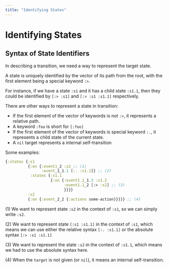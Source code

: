 ```yaml
---
title: "Identifying States"
---
```


# Identifying States

## Syntax of State Identifiers

In describing a transition, we need a way to represent the target state.

A state is uniquely identified by the vector of its path from the
root, with the first element being a special keyword `:>`.

For instance, if we have a state `:s1` and it has a child state
`:s1.1`, then they could be identified by `[:> :s1]` and `[:> :s1
:s1.1]` respectively.

There are other ways to represent a state in transition:
* If the first element of the vector of keywords is not `:>`, it represents a relative path.
* A keyword `:foo` is short for `[:foo]`
* If the first element of the vector of keywords is special keyword
  `:.`, it represents a child state of the current state.
* A `nil` target represents a internal self-transition

Some examples:

```clojure
{:states {:s1
          {:on {:event1_2 :s2 ;; (1)
                :event_1_1.1 [:. :s1.1]} ;; (2)
           :states {:s1.1
                    {:on {:event1.1_1.2 :s1.2
                          :event1.1_2 [:> :s2] ;; (3)
                          }}}}
          :s2
          {:on {:event_2_2 {:actions some-action}}}}} ;; (4)

```

(1) We want to represent state `:s2` in the context of `:s1`, so we
can simply write `:s2`.

(2) We want to represent state `[:s1 :s1.1]` in the context of `:s1`,
which means we can use either the relative syntax `[:. :s1.1]` or the
absolute syntax `[:> :s1 :s1.1]`

(3) We want to represent the state `:s2` in the context of `:s1.1`,
which means we had to use the absolute syntax here.

(4) When the `target` is not given (or `nil`), it means an internal self-transition.
